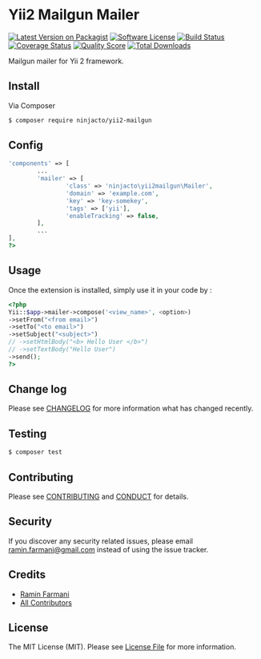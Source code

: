 Yii2 Mailgun Mailer
===================

[![Latest Version on Packagist][ico-version]][link-packagist]
[![Software License][ico-license]](LICENSE.md)
[![Build Status][ico-travis]][link-travis]
[![Coverage Status][ico-scrutinizer]][link-scrutinizer]
[![Quality Score][ico-code-quality]][link-code-quality]
[![Total Downloads][ico-downloads]][link-downloads]

Mailgun mailer for Yii 2 framework.

## Install

Via Composer

``` bash
$ composer require ninjacto/yii2-mailgun
```

## Config

```php
'components' => [
		...
		'mailer' => [
				'class' => 'ninjacto\yii2mailgun\Mailer',
				'domain' => 'example.com',
				'key' => 'key-somekey',
				'tags' => ['yii'],
				'enableTracking' => false,
		],
		...
],
?>
```


## Usage

Once the extension is installed, simply use it in your code by  :

```php
<?php
Yii::$app->mailer->compose('<view_name>', <option>)
->setFrom("<from email>")
->setTo("<to email>")
->setSubject("<subject>")
// ->setHtmlBody("<b> Hello User </b>")
// ->setTextBody("Hello User")
->send();
?>
```


## Change log

Please see [CHANGELOG](CHANGELOG.md) for more information what has changed recently.

## Testing

``` bash
$ composer test
```

## Contributing

Please see [CONTRIBUTING](CONTRIBUTING.md) and [CONDUCT](CONDUCT.md) for details.

## Security

If you discover any security related issues, please email ramin.farmani@gmail.com instead of using the issue tracker.

## Credits

- [Ramin Farmani][link-author]
- [All Contributors][link-contributors]

## License

The MIT License (MIT). Please see [License File](LICENSE.md) for more information.

[ico-version]: https://img.shields.io/packagist/v/ninjacto/yii2-mailgun.svg?style=flat-square
[ico-license]: https://img.shields.io/badge/license-MIT-brightgreen.svg?style=flat-square
[ico-travis]: https://img.shields.io/travis/ninjacto/yii2-mailgun/master.svg?style=flat-square
[ico-scrutinizer]: https://img.shields.io/scrutinizer/coverage/g/ninjacto/yii2-mailgun.svg?style=flat-square
[ico-code-quality]: https://img.shields.io/scrutinizer/g/ninjacto/yii2-mailgun.svg?style=flat-square
[ico-downloads]: https://img.shields.io/packagist/dt/ninjacto/yii2-mailgun.svg?style=flat-square

[link-packagist]: https://packagist.org/packages/ninjacto/yii2-mailgun
[link-travis]: https://travis-ci.org/ninjacto/yii2-mailgun
[link-scrutinizer]: https://scrutinizer-ci.com/g/ninjacto/yii2-mailgun/code-structure
[link-code-quality]: https://scrutinizer-ci.com/g/ninjacto/yii2-mailgun
[link-downloads]: https://packagist.org/packages/ninjacto/yii2-mailgun
[link-author]: https://www.ninjacto.com
[link-contributors]: ../../contributors
